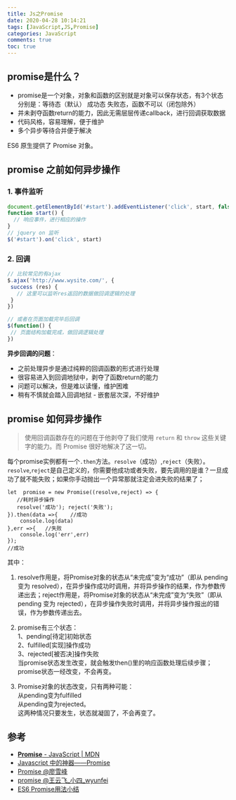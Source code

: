 ```yaml
---
title: Js之Promise
date: 2020-04-28 10:14:21
tags: [JavaScript,JS,Promise]
categories: JavaScript
comments: true
toc: true
---
```


## promise是什么？

- promise是一个对象，对象和函数的区别就是对象可以保存状态，有3个状态分别是：等待态（默认） 成功态 失败态，函数不可以（闭包除外）
- 并未剥夺函数return的能力，因此无需层层传递callback，进行回调获取数据
- 代码风格，容易理解，便于维护
- 多个异步等待合并便于解决

ES6 原生提供了 Promise 对象。

<!-- more -->

## promise 之前如何异步操作

### 1. 事件监听

``` js
document.getElementById('#start').addEventListener('click', start, false);
function start() {
  // 响应事件，进行相应的操作
}
// jquery on 监听
$('#start').on('click', start)
```

### 2. 回调

``` js
// 比较常见的有ajax
$.ajax('http://www.wysite.com/', {
 success (res) {
   // 这里可以监听res返回的数据做回调逻辑的处理
 }
})

// 或者在页面加载完毕后回调
$(function() {
 // 页面结构加载完成，做回调逻辑处理
})
```

**异步回调的问题**：

- 之前处理异步是通过纯粹的回调函数的形式进行处理
- 很容易进入到回调地狱中，剥夺了函数return的能力
- 问题可以解决，但是难以读懂，维护困难
- 稍有不慎就会踏入回调地狱 - 嵌套层次深，不好维护



## promise 如何异步操作

> 使用回调函数存在的问题在于他剥夺了我们使用 `return` 和 `throw` 这些关键字的能力。而 Promise 很好地解决了这一切。

每个promise实例都有一个`.then`方法。`resolve`（成功）,`reject`（失败）。
`resolve`,`reject`是自己定义的，你需要他成功或者失败，要先调用的是谁？一旦成功了就不能失败；如果你手动抛出一个异常那就注定会进失败的结果了；

``` JS
let  promise = new Promise((resolve,reject) => {
   //耗时异步操作
   resolve('成功'); reject('失败');
}).then(data =>{    //成功
    console.log(data)
},err =>{   //失败
    console.log('err',err)
});
//成功
```

其中：

1. resolve作用是，将Promise对象的状态从“未完成”变为“成功”（即从 pending 变为 resolved），在异步操作成功时调用，并将异步操作的结果，作为参数传递出去；reject作用是，将Promise对象的状态从“未完成”变为“失败”（即从 pending 变为 rejected），在异步操作失败时调用，并将异步操作报出的错误，作为参数传递出去。

2. promise有三个状态：<br>   1、pending[待定]初始状态<br>   2、fulfilled[实现]操作成功<br>   3、rejected[被否决]操作失败<br>   当promise状态发生改变，就会触发then()里的响应函数处理后续步骤；<br>   promise状态一经改变，不会再变。

3. Promise对象的状态改变，只有两种可能：<br>   从pending变为fulfilled<br>   从pending变为rejected。<br>   这两种情况只要发生，状态就凝固了，不会再变了。


## 参考

- [**Promise** - JavaScript | MDN](https://developer.mozilla.org/en-US/docs/Web/JavaScript/Reference/Global_Objects/Promise)
- [Javascript 中的神器——Promise](https://www.jianshu.com/p/063f7e490e9a)
- [Promise @廖雪峰](https://www.liaoxuefeng.com/wiki/1022910821149312/1023024413276544)
- [promise @王云飞_小四_wyunfei](https://www.jianshu.com/p/1b63a13c2701)
- [ES6 Promise用法小结](https://blog.csdn.net/qq_34645412/article/details/81170576)
